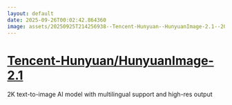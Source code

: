 ```yaml
---
layout: default
date: 2025-09-26T00:02:42.864360
image: assets/20250925T214256938--Tencent-Hunyuan--HunyuanImage-2.1--20250925T214602973--cropped.png
---
```


# [Tencent-Hunyuan/HunyuanImage-2.1](https://github.com/Tencent-Hunyuan/HunyuanImage-2.1)

2K text-to-image AI model with multilingual support and high-res output
